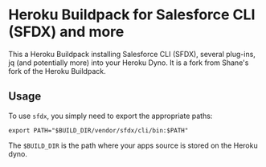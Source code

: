 # Heroku Buildpack for Salesforce CLI (SFDX) and more

This a Heroku Buildpack installing Salesforce CLI (SFDX), several plug-ins, jq (and potentially more)
into your Heroku Dyno.  It is a fork from Shane's fork of the Heroku Buildpack.

## Usage

To use `sfdx`, you simply need to export the appropriate paths:

```
export PATH="$BUILD_DIR/vendor/sfdx/cli/bin:$PATH"
```

The `$BUILD_DIR` is the path where your apps source is stored on the Heroku dyno.